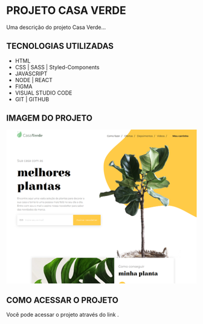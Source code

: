# PROJETO CASA VERDE

Uma descrição do projeto Casa Verde...

## TECNOLOGIAS UTILIZADAS

- HTML
- CSS | SASS | Styled-Components
- JAVASCRIPT
- NODE | REACT
- FIGMA
- VISUAL STUDIO CODE
- GIT | GITHUB

## IMAGEM DO PROJETO

![Casa Verde](/public/cover.png)

## COMO ACESSAR O PROJETO

Você pode acessar o projeto através do link []().
